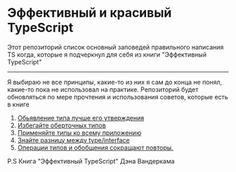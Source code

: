 # Эффективный и красивый TypeScript 

Этот репозиторий список основный заповедей правильного написания TS когда, которые я подчеркнул для себя из книги "Эффективный TypeScript" <hr>
Я выбираю не все принципы, какие-то из них я сам до конца не понял, какие-то пока не использовал на практике.
Репозиторий будет обновляться по мере прочтения и использования советов, которые есть в книге 

1) [Обьявление типа лучше его утверждения](https://github.com/iskander-faggod/How-to-write-the-TS-code-correctly/blob/main/1.ts)
2) [Избегайте оберточных типов](https://github.com/iskander-faggod/How-to-write-the-TS-code-correctly/blob/main/2.ts)
3) [Применяйте типы ко всему приложению](https://github.com/iskander-faggod/How-to-write-the-TS-code-correctly/blob/main/3.ts)
4) [Знайте разницу между type/interface](https://github.com/iskander-faggod/How-to-write-the-TS-code-correctly/blob/main/4.ts)
5) [Операции типов и обобщения сокращают повторы.](https://github.com/iskander-faggod/How-to-write-the-TS-code-correctly/blob/main/5.ts)

P.S Книга "Эффективный TypeScript" Дэна Вандеркама
